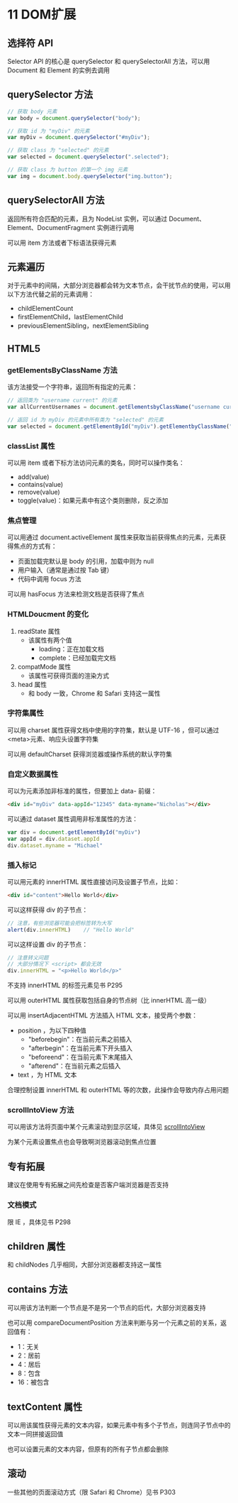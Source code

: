 # 11 DOM扩展

## 选择符 API
Selector API 的核心是 querySelector 和 querySelectorAll 方法，可以用 Document 和 Element 的实例去调用

## querySelector 方法
```js
// 获取 body 元素
var body = document.querySelector("body");

// 获取 id 为 "myDiv" 的元素
var myDiv = document.querySelector("#myDiv");

// 获取 class 为 "selected" 的元素
var selected = document.querySelector(".selected");

// 获取 class 为 button 的第一个 img 元素
var img = document.body.querySelector("img.button");
```

## querySelectorAll 方法
返回所有符合匹配的元素，且为 NodeList 实例，可以通过 Document、Element、DocumentFragment 实例进行调用

可以用 item 方法或者下标语法获得元素

## 元素遍历
对于元素中的间隔，大部分浏览器都会转为文本节点，会干扰节点的使用，可以用以下方法代替之前的元素调用：
* childElementCount
* firstElementChild，lastElementChild
* previousElementSibling，nextElementSibling

## HTML5

### getElementsByClassName 方法
该方法接受一个字符串，返回所有指定的元素：
```js
// 返回类为 "username current" 的元素
var allCurrentUsernames = document.getElementsbyClassName("username current")

// 返回 id 为 myDiv 的元素中所有类为 "selected" 的元素
var selected = document.getElementById("myDiv").getElementbyClassName("selected")
```

### classList 属性
可以用 item 或者下标方法访问元素的类名，同时可以操作类名：
* add(value)
* contains(value)
* remove(value)
* toggle(value)：如果元素中有这个类则删除，反之添加

### 焦点管理
可以用通过 document.activeElement 属性来获取当前获得焦点的元素，元素获得焦点的方式有：
* 页面加载完默认是 body 的引用，加载中则为 null
* 用户输入（通常是通过按 Tab 键）
* 代码中调用 focus 方法

可以用 hasFocus 方法来检测文档是否获得了焦点

### HTMLDoucment 的变化
1. readState 属性
    - 该属性有两个值
        - loading：正在加载文档
        - complete：已经加载完文档
2. compatMode 属性
    - 该属性可获得页面的渲染方式
3. head 属性
    - 和 body 一致，Chrome 和 Safari 支持这一属性

### 字符集属性
可以用 charset 属性获得文档中使用的字符集，默认是 UTF-16 ，但可以通过 \<meta>元素、响应头设置字符集

可以用 defaultCharset 获得浏览器或操作系统的默认字符集

### 自定义数据属性
可以为元素添加非标准的属性，但要加上 data- 前缀：
```html
<div id="myDiv" data-appId="12345" data-myname="Nicholas"></div>
```
可以通过 dataset 属性调用非标准属性的方法：
```js
var div = document.getElementById("myDiv")
var appId = div.dataset.appId
div.dataset.myname = "Michael"
```

### 插入标记
可以用元素的 innerHTML 属性直接访问及设置子节点，比如：
```html
<div id="content">Hello World</div>
```
可以这样获得 div 的子节点：
```js
// 注意，有些浏览器可能会把标签转为大写
alert(div.innerHTML)    // "Hello World"
```
可以这样设置 div 的子节点：
```js
// 注意转义问题
// 大部分情况下 <script> 都会无效
div.innerHTML = "<p>Hello World</p>"
```

不支持 innerHTML 的标签元素见书 P295

可以用 outerHTML 属性获取包括自身的节点树（比 innerHTML 高一级）

可以用 insertAdjacentHTML 方法插入 HTML 文本，接受两个参数：
* position ，为以下四种值
    - "beforebegin"：在当前元素之前插入
    - "afterbegin"：在当前元素下开头插入
    - "beforeend"：在当前元素下末尾插入
    - "afterend"：在当前元素之后插入
* text ，为 HTML 文本

合理控制设置 innerHTML 和 outerHTML 等的次数，此操作会导致内存占用问题

### scrollIntoView 方法
可以用该方法将页面中某个元素滚动到显示区域，具体见 [scrollIntoView](https://developer.mozilla.org/zh-CN/docs/Web/API/Element/scrollIntoView)

为某个元素设置焦点也会导致啊浏览器滚动到焦点位置

## 专有拓展
建议在使用专有拓展之间先检查是否客户端浏览器是否支持

### 文档模式
限 IE ，具体见书 P298

## children 属性
和 childNodes 几乎相同，大部分浏览器都支持这一属性

## contains 方法
可以用该方法判断一个节点是不是另一个节点的后代，大部分浏览器支持

也可以用 compareDocumentPosition 方法来判断与另一个元素之前的关系，返回值有：
* 1：无关
* 2：居前
* 4：居后
* 8：包含
* 16：被包含

## textContent 属性
可以用该属性获得元素的文本内容，如果元素中有多个子节点，则连同子节点中的文本一同拼接返回值

也可以设置元素的文本内容，但原有的所有子节点都会删除

## 滚动
一些其他的页面滚动方式（限 Safari 和 Chrome）见书 P303